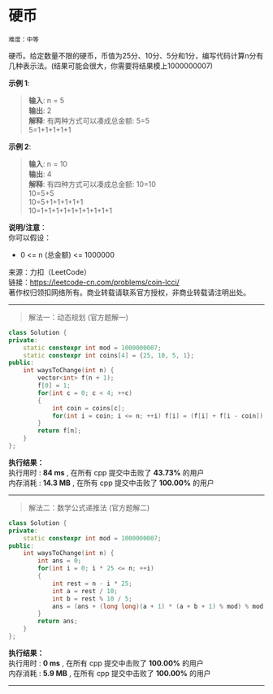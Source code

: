 # 硬币 #  
`难度：中等` 

硬币。给定数量不限的硬币，币值为25分、10分、5分和1分，编写代码计算n分有几种表示法。(结果可能会很大，你需要将结果模上1000000007)    

**示例 1**:  
>**输入**: n = 5  
>**输出**: 2  
>**解释**: 有两种方式可以凑成总金额: 
>5=5  
>5=1+1+1+1+1  

**示例 2**:  
>**输入**: n = 10  
>**输出**: 4  
>**解释**: 有四种方式可以凑成总金额: 
>10=10  
>10=5+5  
>10=5+1+1+1+1+1  
>10=1+1+1+1+1+1+1+1+1+1    

**说明/注意**：  
你可以假设：  
- 0 <= n (总金额) <= 1000000  

来源：力扣（LeetCode）  
链接：https://leetcode-cn.com/problems/coin-lcci/  
著作权归领扣网络所有。商业转载请联系官方授权，非商业转载请注明出处。  

---  
>解法一：动态规划 (官方题解一)  

```C++  
class Solution {
private:
    static constexpr int mod = 1000000007;
    static constexpr int coins[4] = {25, 10, 5, 1};
public:
    int waysToChange(int n) {
        vector<int> f(n + 1);
        f[0] = 1;
        for(int c = 0; c < 4; ++c)
        {
            int coin = coins[c];
            for(int i = coin; i <= n; ++i) f[i] = (f[i] + f[i - coin]) % mod;
        }
        return f[n];
    }
};
```  

**执行结果：**  
执行用时 : **84 ms** , 在所有 cpp 提交中击败了 **43.73%** 的用户  
内存消耗 : **14.3 MB** , 在所有 cpp 提交中击败了 **100.00%** 的用户  

---  
>解法二：数学公式递推法 (官方题解二)   

```C++  
class Solution {
private:
    static constexpr int mod = 1000000007;
public:
    int waysToChange(int n) {
        int ans = 0;
        for(int i = 0; i * 25 <= n; ++i)
        {
            int rest = n - i * 25;
            int a = rest / 10;
            int b = rest % 10 / 5;
            ans = (ans + (long long)(a + 1) * (a + b + 1) % mod) % mod;
        }
        return ans;
    }
};
```  

**执行结果：**  
执行用时 : **0 ms** , 在所有 cpp 提交中击败了 **100.00%** 的用户  
内存消耗 : **5.9 MB** , 在所有 cpp 提交中击败了 **100.00%** 的用户  

---  